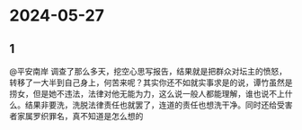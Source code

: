 # 2024-05-27

## 1


@平安南岸 调查了那么多天，挖空心思写报告，结果就是把群众对坛主的愤怒，转移了一大半到自己身上，何苦来呢？其实你还不如就实事求是的说，谭竹虽然是捞女，但是她不违法，法律对他无能为力，这么说一般人都能理解，谁也说不上什么。结果非要洗，洗脱法律责任也就罢了，连道的责任也想洗干净。同时还给受害者家属罗织罪名，真不知道是怎么想的






